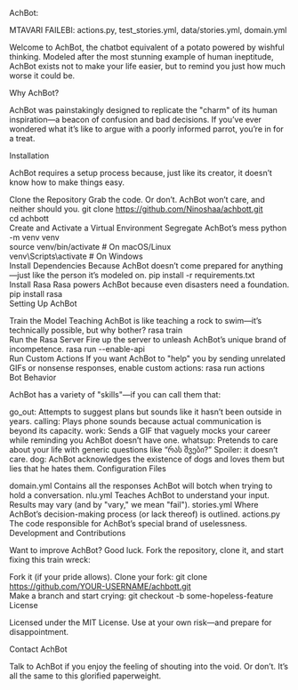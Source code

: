 AchBot: 

MTAVARI FAILEBI: actions.py, test_stories.yml, data/stories.yml, domain.yml

Welcome to AchBot, the chatbot equivalent of a potato powered by wishful thinking. Modeled after the most stunning example of human ineptitude, AchBot exists not to make your life easier, but to remind you just how much worse it could be.

Why AchBot?

AchBot was painstakingly designed to replicate the "charm" of its human inspiration—a beacon of confusion and bad decisions. If you’ve ever wondered what it’s like to argue with a poorly informed parrot, you’re in for a treat.

Installation

AchBot requires a setup process because, just like its creator, it doesn’t know how to make things easy.

Clone the Repository
Grab the code. Or don’t. AchBot won’t care, and neither should you.
git clone https://github.com/Ninoshaa/achbott.git  
cd achbott  
Create and Activate a Virtual Environment
Segregate AchBot’s mess
python -m venv venv  
source venv/bin/activate  # On macOS/Linux  
venv\Scripts\activate     # On Windows  
Install Dependencies
Because AchBot doesn’t come prepared for anything—just like the person it’s modeled on.
pip install -r requirements.txt  
Install Rasa
Rasa powers AchBot because even disasters need a foundation.
pip install rasa  
Setting Up AchBot

Train the Model
Teaching AchBot is like teaching a rock to swim—it’s technically possible, but why bother?
rasa train  
Run the Rasa Server
Fire up the server to unleash AchBot’s unique brand of incompetence.
rasa run --enable-api  
Run Custom Actions
If you want AchBot to "help" you by sending unrelated GIFs or nonsense responses, enable custom actions:
rasa run actions  
Bot Behavior

AchBot has a variety of "skills"—if you can call them that:

go_out: Attempts to suggest plans but sounds like it hasn’t been outside in years.
calling: Plays phone sounds because actual communication is beyond its capacity.
work: Sends a GIF that vaguely mocks your career while reminding you AchBot doesn’t have one.
whatsup: Pretends to care about your life with generic questions like “რას შვები?” Spoiler: it doesn’t care.
dog: AchBot acknowledges the existence of dogs and loves them but lies that he hates them.
Configuration Files

domain.yml
Contains all the responses AchBot will botch when trying to hold a conversation.
nlu.yml
Teaches AchBot to understand your input. Results may vary (and by "vary," we mean "fail").
stories.yml
Where AchBot’s decision-making process (or lack thereof) is outlined.
actions.py
The code responsible for AchBot’s special brand of uselessness.
Development and Contributions

Want to improve AchBot? Good luck. Fork the repository, clone it, and start fixing this train wreck:

Fork it (if your pride allows).
Clone your fork:
git clone https://github.com/YOUR-USERNAME/achbott.git  
Make a branch and start crying:
git checkout -b some-hopeless-feature  
License

Licensed under the MIT License. Use at your own risk—and prepare for disappointment.

Contact AchBot

Talk to AchBot if you enjoy the feeling of shouting into the void. Or don’t. It’s all the same to this glorified paperweight.
